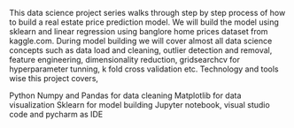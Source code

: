 This data science project series walks through step by step process of how to build a real estate price prediction model. We will build the model using sklearn and linear regression using banglore home prices dataset from kaggle.com.
During model building we will cover almost all data science concepts such as data load and cleaning, outlier detection and removal, feature engineering, dimensionality reduction, gridsearchcv for hyperparameter tunning, k fold cross validation etc. Technology and tools wise this project covers,

Python
Numpy and Pandas for data cleaning
Matplotlib for data visualization
Sklearn for model building
Jupyter notebook, visual studio code and pycharm as IDE
